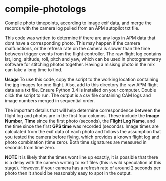 # compile-photologs
Compile photo timepoints, according to image exif data, and merge the records with the camera log pulled from an APM autopilot txt file. 

This code was written to determine if there are any logs in APM data that dont have a corresponding photo. This may happen if the camera malfunctions, or the refresh rate on the camera is slower than the time between trigger events from the flight controller. The raw flight log contains lat, long, altitude, roll, pitch and yaw, which can be used in photogrammetry software for stitching photos together. Having a misisng photo in the mix can take a long time to find.

**Usage**
To use this code, copy the script to the working location containing the jpg images for one flight. Also, add to this directory the raw APM flight data as a txt file. Ensure Python 3.4 is installed on your computer. Double click the script to run. The output is a csv file containing CAM logs and image numbers merged in sequential order. 

The important details that will help determine correspondence between the flight log and photos are in the first four columns. These include the **Image Number**, **Time** since the first photo (seconds), the **Flight Log Name**, and the time since the first **GPS time** was recorded (seconds). Image times are calculated from the exif data of each photo and follows the assumption that you tested the camera before flying, which provides a known flight log and photo combination (time zero). Both time signatures are measured in seconds from time zero. 

**NOTE** It is likely that the times wont line up exactly, it is possible that there is a delay with the camera writing to exif files (this is wild speculation at this stage). However, if your camera has a refresh rate of around 2 seconds per photo then it should be reasonably easy to spot in the output.

